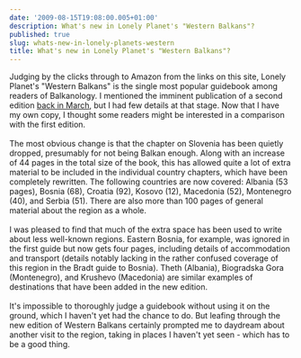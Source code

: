 ```yaml
---
date: '2009-08-15T19:08:00.005+01:00'
description: What's new in Lonely Planet's "Western Balkans"?
published: true
slug: whats-new-in-lonely-planets-western
title: What's new in Lonely Planet's "Western Balkans"?
---
```


Judging by the clicks through to Amazon from the links on this site, Lonely Planet's "Western Balkans" is the single most popular guidebook among readers of Balkanology. I mentioned the imminent publication of a second edition <a href="http://www.balkanology.com/blog/2009/03/new-and-updated-guidebooks-montenegro.html">back in March</a>, but I had few details at that stage. Now that I have my own copy, I thought some readers might be interested in a comparison with the first edition. <br /> <br />The most obvious change is that the chapter on Slovenia has been quietly dropped, presumably for not being Balkan enough. Along with an increase of 44 pages in the total size of the book, this has allowed quite a lot of extra material to be included in the individual country chapters, which have been completely rewritten. The following countries are now covered: Albania (53 pages), Bosnia (68), Croatia (92), Kosovo (12), Macedonia (52), Montenegro (40), and Serbia (51). There are also more than 100 pages of general material about the region as a whole. <br /><br />I was pleased to find that much of the extra space has been used to write about less well-known regions. Eastern Bosnia, for example, was ignored in the first guide but now gets four pages, including details of accommodation and transport (details notably lacking in the rather confused coverage of this region in the Bradt guide to Bosnia). Theth (Albania), Biogradska Gora (Montenegro), and Krushevo (Macedonia) are similar examples of destinations that have been added in the new edition. <br /><br />It's impossible to thoroughly judge a guidebook without using it on the ground, which I haven't yet had the chance to do. But leafing through the new edition of Western Balkans certainly prompted me to daydream about another visit to the region, taking in places I haven't yet seen - which has to be a good thing. <br /> <br />